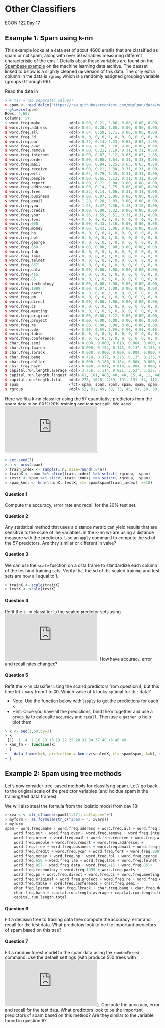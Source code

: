 Other Classifiers
================
ECON 122
Day 17

## Example 1: Spam using k-nn

This example looks at a data set of about 4600 emails that are
classified as spam or not spam, along with over 50 variables measuring
different characteristic of the email. Details about these variables are
found on the [Spambase
example](http://archive.ics.uci.edu/ml/datasets/Spambase) on the machine
learning data archive. The dataset linked to below is a slightly cleaned
up version of this data. The only extra column in the data is `rgroup`
which is a randomly assigned grouping variable (groups 0 through 99).

Read the data in

``` r
> # tsv = tab separated values!
> spam <- read_delim("https://raw.githubusercontent.com/mgelman/data/master/spamD.txt", delim="\t", col_types = cols(spam = col_factor(levels=c("non-spam","spam")), .default = col_double()))
> glimpse(spam)
Rows: 4,601
Columns: 59
$ word.freq.make             <dbl> 0.00, 0.21, 0.06, 0.00, 0.00, 0.00, 0.00, 0~
$ word.freq.address          <dbl> 0.64, 0.28, 0.00, 0.00, 0.00, 0.00, 0.00, 0~
$ word.freq.all              <dbl> 0.64, 0.50, 0.71, 0.00, 0.00, 0.00, 0.00, 0~
$ word.freq.3d               <dbl> 0, 0, 0, 0, 0, 0, 0, 0, 0, 0, 0, 0, 0, 0, 0~
$ word.freq.our              <dbl> 0.32, 0.14, 1.23, 0.63, 0.63, 1.85, 1.92, 1~
$ word.freq.over             <dbl> 0.00, 0.28, 0.19, 0.00, 0.00, 0.00, 0.00, 0~
$ word.freq.remove           <dbl> 0.00, 0.21, 0.19, 0.31, 0.31, 0.00, 0.00, 0~
$ word.freq.internet         <dbl> 0.00, 0.07, 0.12, 0.63, 0.63, 1.85, 0.00, 1~
$ word.freq.order            <dbl> 0.00, 0.00, 0.64, 0.31, 0.31, 0.00, 0.00, 0~
$ word.freq.mail             <dbl> 0.00, 0.94, 0.25, 0.63, 0.63, 0.00, 0.64, 0~
$ word.freq.receive          <dbl> 0.00, 0.21, 0.38, 0.31, 0.31, 0.00, 0.96, 0~
$ word.freq.will             <dbl> 0.64, 0.79, 0.45, 0.31, 0.31, 0.00, 1.28, 0~
$ word.freq.people           <dbl> 0.00, 0.65, 0.12, 0.31, 0.31, 0.00, 0.00, 0~
$ word.freq.report           <dbl> 0.00, 0.21, 0.00, 0.00, 0.00, 0.00, 0.00, 0~
$ word.freq.addresses        <dbl> 0.00, 0.14, 1.75, 0.00, 0.00, 0.00, 0.00, 0~
$ word.freq.free             <dbl> 0.32, 0.14, 0.06, 0.31, 0.31, 0.00, 0.96, 0~
$ word.freq.business         <dbl> 0.00, 0.07, 0.06, 0.00, 0.00, 0.00, 0.00, 0~
$ word.freq.email            <dbl> 1.29, 0.28, 1.03, 0.00, 0.00, 0.00, 0.32, 0~
$ word.freq.you              <dbl> 1.93, 3.47, 1.36, 3.18, 3.18, 0.00, 3.85, 0~
$ word.freq.credit           <dbl> 0.00, 0.00, 0.32, 0.00, 0.00, 0.00, 0.00, 0~
$ word.freq.your             <dbl> 0.96, 1.59, 0.51, 0.31, 0.31, 0.00, 0.64, 0~
$ word.freq.font             <dbl> 0, 0, 0, 0, 0, 0, 0, 0, 0, 0, 0, 0, 0, 0, 0~
$ word.freq.000              <dbl> 0.00, 0.43, 1.16, 0.00, 0.00, 0.00, 0.00, 0~
$ word.freq.money            <dbl> 0.00, 0.43, 0.06, 0.00, 0.00, 0.00, 0.00, 0~
$ word.freq.hp               <dbl> 0, 0, 0, 0, 0, 0, 0, 0, 0, 0, 0, 0, 0, 0, 0~
$ word.freq.hpl              <dbl> 0, 0, 0, 0, 0, 0, 0, 0, 0, 0, 0, 0, 0, 0, 0~
$ word.freq.george           <dbl> 0, 0, 0, 0, 0, 0, 0, 0, 0, 0, 0, 0, 0, 0, 0~
$ word.freq.650              <dbl> 0.00, 0.00, 0.00, 0.00, 0.00, 0.00, 0.00, 0~
$ word.freq.lab              <dbl> 0, 0, 0, 0, 0, 0, 0, 0, 0, 0, 0, 0, 0, 0, 0~
$ word.freq.labs             <dbl> 0, 0, 0, 0, 0, 0, 0, 0, 0, 0, 0, 0, 0, 0, 0~
$ word.freq.telnet           <dbl> 0, 0, 0, 0, 0, 0, 0, 0, 0, 0, 0, 0, 0, 0, 0~
$ word.freq.857              <dbl> 0, 0, 0, 0, 0, 0, 0, 0, 0, 0, 0, 0, 0, 0, 0~
$ word.freq.data             <dbl> 0.00, 0.00, 0.00, 0.00, 0.00, 0.00, 0.00, 0~
$ word.freq.415              <dbl> 0, 0, 0, 0, 0, 0, 0, 0, 0, 0, 0, 0, 0, 0, 0~
$ word.freq.85               <dbl> 0, 0, 0, 0, 0, 0, 0, 0, 0, 0, 0, 0, 0, 0, 0~
$ word.freq.technology       <dbl> 0.00, 0.00, 0.00, 0.00, 0.00, 0.00, 0.00, 0~
$ word.freq.1999             <dbl> 0.00, 0.07, 0.00, 0.00, 0.00, 0.00, 0.00, 0~
$ word.freq.parts            <dbl> 0, 0, 0, 0, 0, 0, 0, 0, 0, 0, 0, 0, 0, 0, 0~
$ word.freq.pm               <dbl> 0, 0, 0, 0, 0, 0, 0, 0, 0, 0, 0, 0, 0, 0, 0~
$ word.freq.direct           <dbl> 0.00, 0.00, 0.06, 0.00, 0.00, 0.00, 0.00, 0~
$ word.freq.cs               <dbl> 0, 0, 0, 0, 0, 0, 0, 0, 0, 0, 0, 0, 0, 0, 0~
$ word.freq.meeting          <dbl> 0, 0, 0, 0, 0, 0, 0, 0, 0, 0, 0, 0, 0, 0, 0~
$ word.freq.original         <dbl> 0.00, 0.00, 0.12, 0.00, 0.00, 0.00, 0.00, 0~
$ word.freq.project          <dbl> 0.00, 0.00, 0.00, 0.00, 0.00, 0.00, 0.00, 0~
$ word.freq.re               <dbl> 0.00, 0.00, 0.06, 0.00, 0.00, 0.00, 0.00, 0~
$ word.freq.edu              <dbl> 0.00, 0.00, 0.06, 0.00, 0.00, 0.00, 0.00, 0~
$ word.freq.table            <dbl> 0, 0, 0, 0, 0, 0, 0, 0, 0, 0, 0, 0, 0, 0, 0~
$ word.freq.conference       <dbl> 0, 0, 0, 0, 0, 0, 0, 0, 0, 0, 0, 0, 0, 0, 0~
$ char.freq.semi             <dbl> 0.000, 0.000, 0.010, 0.000, 0.000, 0.000, 0~
$ char.freq.lparen           <dbl> 0.000, 0.132, 0.143, 0.137, 0.135, 0.223, 0~
$ char.freq.lbrack           <dbl> 0.000, 0.000, 0.000, 0.000, 0.000, 0.000, 0~
$ char.freq.bang             <dbl> 0.778, 0.372, 0.276, 0.137, 0.135, 0.000, 0~
$ char.freq.dollar           <dbl> 0.000, 0.180, 0.184, 0.000, 0.000, 0.000, 0~
$ char.freq.hash             <dbl> 0.000, 0.048, 0.010, 0.000, 0.000, 0.000, 0~
$ capital.run.length.average <dbl> 3.756, 5.114, 9.821, 3.537, 3.537, 3.000, 1~
$ capital.run.length.longest <dbl> 61, 101, 485, 40, 40, 15, 4, 11, 445, 43, 6~
$ capital.run.length.total   <dbl> 278, 1028, 2259, 191, 191, 54, 112, 49, 125~
$ spam                       <fct> spam, spam, spam, spam, spam, spam, spam, s~
$ rgroup                     <dbl> 52, 91, 49, 88, 73, 45, 93, 10, 60, 75, 90,~
```

Here we fit a k-nn classifier using the 57 quantitative predictors from
the spam data to an 80%/20% training and test set split. We used
![k=10](https://latex.codecogs.com/png.latex?k%3D10 "k=10").

``` r
> set.seed(7)
> n <- nrow(spam)
> train_index <- sample(1:n, size=round(.8*n))
> trainX <- spam %>% slice(train_index) %>% select(-rgroup, -spam)
> testX <- spam %>% slice(-train_index) %>% select(-rgroup, -spam)
> spam_knn1 <- knn(trainX, testX, cl= spam$spam[train_index], k=10)
```

#### Question 1

Compute the accuracy, error rate and recall for the 20% test set.

#### Question 2

Any statistical method that uses a distance metric can yield results
that are sensitive to the scale of the variables. In the k-nn we are
using a distance measure with the predictors. Use an `apply` command to
compute the sd of the 57 predictors. Are they similar or different in
value?

#### Question 3

We can use the `scale` function on a data frame to standardize each
column of the test and training sets. Verify that the sd of the scaled
training and test sets are now all equal to 1.

``` r
> trainX <- scale(trainX)
> testX <- scale(testX)
```

#### Question 4

Refit the k-nn classifier to the scaled predictor sets using
![k=10](https://latex.codecogs.com/png.latex?k%3D10 "k=10"). How have
accuracy, error and recall rates changed?

#### Question 5

Refit the k-nn classifier using the scaled predictors from question 4,
but this time let `k` vary from 1 to 30. Which value of k looks optimal
for this data?

-   Note: Use the function below with `lapply` to get the predictions
    for each `k`
-   Hint: Once you have all the predictions, bind them together and use
    a `group_by` to calcualte `accuracy` and `recall`. Then use a
    `gather` to help plot them

``` r
> k <- seq(1,50,by=3)
> k
 [1]  1  4  7 10 13 16 19 22 25 28 31 34 37 40 43 46 49
> knn_fn <- function(k)
+ {
+   data_frame(k=k, prediction = knn.cv(scaledX, cl= spam$spam, k=k), y=spam$spam)
+ }
```

## Example 2: Spam using tree methods

Let’s now consider tree-based methods for classifying spam. Let’s go
back to the original scale of the predictor variables (and incldue spam
in the training/test data frames):

We will also steal the formula from the logistic model from day 18:

``` r
> xvars <- str_c(names(spam)[1:57], collapse="+")
> myform <- as.formula(str_c("spam ~ ", xvars))
> myform
spam ~ word.freq.make + word.freq.address + word.freq.all + word.freq.3d + 
    word.freq.our + word.freq.over + word.freq.remove + word.freq.internet + 
    word.freq.order + word.freq.mail + word.freq.receive + word.freq.will + 
    word.freq.people + word.freq.report + word.freq.addresses + 
    word.freq.free + word.freq.business + word.freq.email + word.freq.you + 
    word.freq.credit + word.freq.your + word.freq.font + word.freq.000 + 
    word.freq.money + word.freq.hp + word.freq.hpl + word.freq.george + 
    word.freq.650 + word.freq.lab + word.freq.labs + word.freq.telnet + 
    word.freq.857 + word.freq.data + word.freq.415 + word.freq.85 + 
    word.freq.technology + word.freq.1999 + word.freq.parts + 
    word.freq.pm + word.freq.direct + word.freq.cs + word.freq.meeting + 
    word.freq.original + word.freq.project + word.freq.re + word.freq.edu + 
    word.freq.table + word.freq.conference + char.freq.semi + 
    char.freq.lparen + char.freq.lbrack + char.freq.bang + char.freq.dollar + 
    char.freq.hash + capital.run.length.average + capital.run.length.longest + 
    capital.run.length.total
```

#### Question 6

Fit a decision tree to training data then compute the accuracy, error
and recall for the test data. What predictors look to be the important
predictors of spam based on this tree?

#### Question 7

Fit a random forest model to the spam data using the `randomForest`
command. Use the default settings (with produce 500 trees with
![m \\approx \\sqrt{p}](https://latex.codecogs.com/png.latex?m%20%5Capprox%20%5Csqrt%7Bp%7D "m \approx \sqrt{p}")).
Compute the accuracy, error and recall for the test data. What
predictors look to be the important predictors of spam based on this
method? Are they similar to the variable found in question 6?
